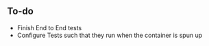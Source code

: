 ## To-do
- Finish End to End tests
- Configure Tests such that they run when the container is spun up
